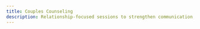 ```yaml
---
title: Couples Counseling
description: Relationship-focused sessions to strengthen communication, resolve conflict, and deepen connection.
---
```

